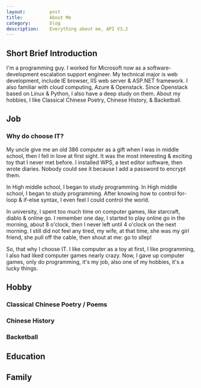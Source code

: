 ```yaml
---
layout:         post
title:          About Me
category:       blog
description:    Everything about me, API V3.2
---
```


## Short Brief Introduction

I'm a programming guy. I worked for Microsoft now as a software-development escalation support engineer. My technical major is web development, include IE browser, IIS web server & ASP.NET framework. I also familiar with cloud computing, Azure & Openstack. Since Openstack based on Linux & Python, I also have a deep study on them.
About my hobbies, I like Classical Chinese Poetry, Chinese History, & Backetball.

## Job

### Why do choose IT?

My uncle give me an old 386 computer as a gift when I was in middle school, then I fell in love at first sight. It was the most interesting & exciting toy that I never met before. I installed WPS, a text editor software, then wrote diaries. Nobody could see it because I add a password to encrypt them.

In High middle school, I began to study programming. In High middle school, I began to study programming. After knowing how to control for-loop & if-else syntax, I even feel I could control the world.

In university, I spent too much time on computer games, like starcraft, diablo & online go. I remember one day, I started to play online go in the morning, about 8 o'clock, then I never left until 4 o'clock on the next morning. I still did not feel any tired, my wife, at that time, she was my girl friend, she pull off the cable, then shout at me: go to sllep!

So, that why I choose IT. I like computer as a toy at first, I like programming, I also had liked computer games nearly crazy. Now, I gave up computer games, only do programming, it's my job, also one of my hobbies, it's a lucky things. 

## Hobby

### Classical Chinese Poetry / Poems

### Chinese History

### Backetball

## Education


## Family
